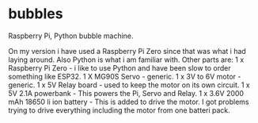 # bubbles
Raspberry Pi, Python bubble machine.

On my version i have used a Raspberry Pi Zero since that was what i had laying around. Also Python is what i am familiar with.
Other parts are:
1 x Raspberry Pi Zero - i like to use Python and have been slow to order something like ESP32.
1 X MG90S Servo - generic.
1 x 3V to 6V motor - generic.
1 x 5V Relay board - used to keep the motor on its own circuit.
1 x 5V 2.1A powerbank - This powers the Pi, Servo and Relay.
1 x 3.6V 2000 mAh 18650 li ion battery - This is added to drive the motor. I got problems trying to drive everything including the motor from one batteri pack.
